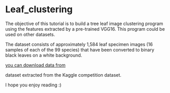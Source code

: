# Leaf_clustering

The objective of this tutorial is to build a tree leaf image clustering program using the features extracted by a pre-trained VGG16. This program could be used on other datasets.

The dataset consists of approximately 1,584 leaf specimen images (16 samples of each of the 99 species) that have been converted to binary black leaves on a white background.

[you can download data from](https://drive.google.com/file/d/1EjgZuxsygLlaZmmAxqHrjY4nyp8T9Odh/view?usp=sharing)

dataset extracted from the Kaggle competition <leaf classification> dataset.

I hope you enjoy reading :)
